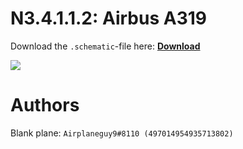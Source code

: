 # N3.4.1.1.2: Airbus A319

Download the `.schematic`-file here: **[Download](https://bte-n.github.io/resources/N3/4/1/A319.schematic)**

![](https://bte-n.github.io/resources/N3/4/1/a319-aib.png)  

# Authors

Blank plane: `Airplaneguy9#8110 (497014954935713802)`    

